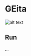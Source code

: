 # GEita

![alt text](https://github.com/Numbers-Group/GEita/blob/master/doc/images/GEita-v0.0.2-alpha.png?raw=true)

## Run
...
